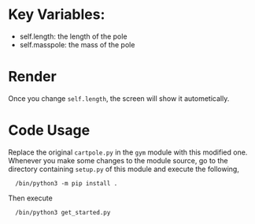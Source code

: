 # Key Variables:
* self.length: the length of the pole
* self.masspole: the mass of the pole

# Render
Once you change `self.length`, the screen will show it autometically.

# Code Usage
Replace the original `cartpole.py` in the `gym` module with this modified one.    
Whenever you make some changes to the module source, go to the directory containing `setup.py` of this module and execute the following,
```
  /bin/python3 -m pip install .
```
Then execute
```
  /bin/python3 get_started.py
```
